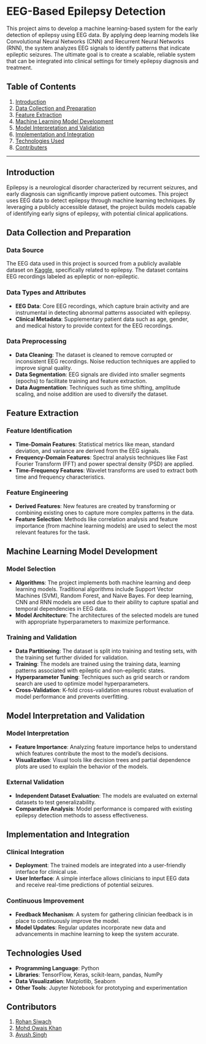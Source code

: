 # EEG-Based Epilepsy Detection

This project aims to develop a machine learning-based system for the early detection of epilepsy using EEG data. By applying deep learning models like Convolutional Neural Networks (CNN) and Recurrent Neural Networks (RNN), the system analyzes EEG signals to identify patterns that indicate epileptic seizures. The ultimate goal is to create a scalable, reliable system that can be integrated into clinical settings for timely epilepsy diagnosis and treatment.

## Table of Contents
1. [Introduction](#introduction)
2. [Data Collection and Preparation](#data-collection-and-preparation)
3. [Feature Extraction](#feature-extraction)
4. [Machine Learning Model Development](#machine-learning-model-development)
5. [Model Interpretation and Validation](#model-interpretation-and-validation)
6. [Implementation and Integration](#implementation-and-integration)
7. [Technologies Used](#technologies-used)
8. [Contributers](#contributer)


---

## Introduction
Epilepsy is a neurological disorder characterized by recurrent seizures, and early diagnosis can significantly improve patient outcomes. This project uses EEG data to detect epilepsy through machine learning techniques. By leveraging a publicly accessible dataset, the project builds models capable of identifying early signs of epilepsy, with potential clinical applications.

## Data Collection and Preparation
### Data Source
The EEG data used in this project is sourced from a publicly available dataset on [Kaggle](https://www.kaggle.com/datasets/harunshimanto/epileptic-seizure-recognition), specifically related to epilepsy. The dataset contains EEG recordings labeled as epileptic or non-epileptic.

### Data Types and Attributes
- **EEG Data**: Core EEG recordings, which capture brain activity and are instrumental in detecting abnormal patterns associated with epilepsy.
- **Clinical Metadata**: Supplementary patient data such as age, gender, and medical history to provide context for the EEG recordings.

### Data Preprocessing
- **Data Cleaning**: The dataset is cleaned to remove corrupted or inconsistent EEG recordings. Noise reduction techniques are applied to improve signal quality.
- **Data Segmentation**: EEG signals are divided into smaller segments (epochs) to facilitate training and feature extraction.
- **Data Augmentation**: Techniques such as time shifting, amplitude scaling, and noise addition are used to diversify the dataset.

## Feature Extraction
### Feature Identification
- **Time-Domain Features**: Statistical metrics like mean, standard deviation, and variance are derived from the EEG signals.
- **Frequency-Domain Features**: Spectral analysis techniques like Fast Fourier Transform (FFT) and power spectral density (PSD) are applied.
- **Time-Frequency Features**: Wavelet transforms are used to extract both time and frequency characteristics.

### Feature Engineering
- **Derived Features**: New features are created by transforming or combining existing ones to capture more complex patterns in the data.
- **Feature Selection**: Methods like correlation analysis and feature importance (from machine learning models) are used to select the most relevant features for the task.

## Machine Learning Model Development
### Model Selection
- **Algorithms**: The project implements both machine learning and deep learning models. Traditional algorithms include Support Vector Machines (SVM), Random Forest, and Naive Bayes. For deep learning, CNN and RNN models are used due to their ability to capture spatial and temporal dependencies in EEG data.
- **Model Architecture**: The architectures of the selected models are tuned with appropriate hyperparameters to maximize performance.

### Training and Validation
- **Data Partitioning**: The dataset is split into training and testing sets, with the training set further divided for validation.
- **Training**: The models are trained using the training data, learning patterns associated with epileptic and non-epileptic states.
- **Hyperparameter Tuning**: Techniques such as grid search or random search are used to optimize model hyperparameters.
- **Cross-Validation**: K-fold cross-validation ensures robust evaluation of model performance and prevents overfitting.

## Model Interpretation and Validation
### Model Interpretation
- **Feature Importance**: Analyzing feature importance helps to understand which features contribute the most to the model’s decisions.
- **Visualization**: Visual tools like decision trees and partial dependence plots are used to explain the behavior of the models.

### External Validation
- **Independent Dataset Evaluation**: The models are evaluated on external datasets to test generalizability.
- **Comparative Analysis**: Model performance is compared with existing epilepsy detection methods to assess effectiveness.

## Implementation and Integration
### Clinical Integration
- **Deployment**: The trained models are integrated into a user-friendly interface for clinical use.
- **User Interface**: A simple interface allows clinicians to input EEG data and receive real-time predictions of potential seizures.

### Continuous Improvement
- **Feedback Mechanism**: A system for gathering clinician feedback is in place to continuously improve the model.
- **Model Updates**: Regular updates incorporate new data and advancements in machine learning to keep the system accurate.

## Technologies Used
- **Programming Language**: Python
- **Libraries**: TensorFlow, Keras, scikit-learn, pandas, NumPy
- **Data Visualization**: Matplotlib, Seaborn
- **Other Tools**: Jupyter Notebook for prototyping and experimentation

## Contributors
1. [Rohan Siwach]([https://github.com/RoHan-Siwach])
2. [Mohd Owais Khan](https://githubcom/owaiskhan123)
3. [Ayush Singh](https://github.com/SINGH01751)
